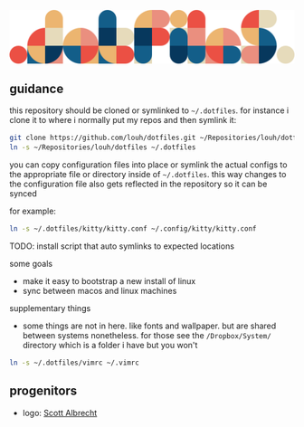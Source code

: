 ![dotfiles](https://github.com/louh/dotfiles/raw/main/dotfiles.png)

## guidance

this repository should be cloned or symlinked to `~/.dotfiles`. for instance i clone it to where i normally put my repos and then symlink it:

```sh
git clone https://github.com/louh/dotfiles.git ~/Repositories/louh/dotfiles
ln -s ~/Repositories/louh/dotfiles ~/.dotfiles
```

you can copy configuration files into place or symlink the actual configs to the appropriate file or directory inside of `~/.dotfiles`. this way changes to the configuration file also gets reflected in the repository so it can be synced

for example:

```sh
ln -s ~/.dotfiles/kitty/kitty.conf ~/.config/kitty/kitty.conf
```

TODO: install script that auto symlinks to expected locations

some goals
- make it easy to bootstrap a new install of linux
- sync between macos and linux machines

supplementary things
- some things are not in here. like fonts and wallpaper. but are shared between systems nonetheless. for those see the `/Dropbox/System/` directory which is a folder i have but you won't

```sh
ln -s ~/.dotfiles/vimrc ~/.vimrc
```

## progenitors

- logo: [Scott Albrecht](http://scottalbrecht.com/)
